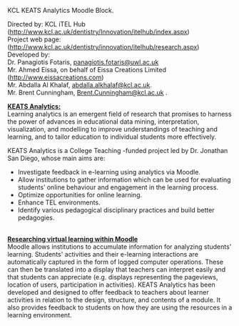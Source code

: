 KCL KEATS Analytics Moodle Block.

Directed by: KCL iTEL Hub (http://www.kcl.ac.uk/dentistry/Innovation/itelhub/index.aspx)
<br />
Project web page: (http://www.kcl.ac.uk/dentistry/innovation/itelhub/research.aspx)
<br />
Developed by: <br />
Dr. Panagiotis Fotaris, panagiotis.fotaris@uwl.ac.uk <br />
Mr. Ahmed Eissa, on behalf of Eissa Creations Limited (http://www.eissacreations.com)<br />
Mr. Abdalla Al Khalaf, abdalla.alkhalaf@kcl.ac.uk. <br />
Mr. Brent Cunningham, Brent.Cunningham@kcl.ac.uk .<br />

<u><b>KEATS Analytics:</b></u>
<br />
Learning analytics is an emergent field of research that promises to harness the power of advances in educational data mining, interpretation, visualization, and modelling to improve understandings of teaching and learning, and to tailor education to individual students more effectively.

KEATS Analytics is a College Teaching -funded project led by Dr. Jonathan San Diego, whose main aims are:

- Investigate feedback in e-learning using analytics via Moodle.<br />
- Allow institutions to gather information which can be used for evaluating students’ online behaviour and engagement in the learning process.<br />
- Optimize opportunities for online learning.<br />
- Enhance TEL environments.<br />
- Identify various pedagogical disciplinary practices and build better pedagogies.<br />
<br />
<u><b>Researching virtual learning within Moodle</b></u>
<br />
Moodle allows institutions to accumulate information for analyzing students' learning. Students' activities and their e-learning interactions are automatically captured in the form of logged computer operations. These can then be translated into a display that teachers can interpret easily and that students can appreciate (e.g. displays representing the pageviews, location of users, participation in activities). KEATS Analytics has been developed and designed to offer feedback to teachers about learner activities in relation to the design, structure, and contents of a module. It also provides feedback to students on how they are using the resources in a learning environment.